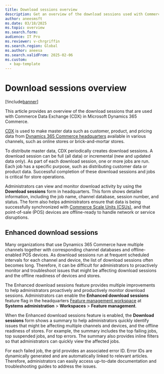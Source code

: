 ```yaml
---
title: Download sessions overview
description: Get an overview of the download sessions used with Commerce Data Exchange (CDX) in Microsoft Dynamics 365 Commerce.
author: aneesmsft
ms.date: 03/18/2025
ms.topic: overview
ms.search.form:
audience: IT Pro
ms.reviewer: v-chrgriffin
ms.search.region: Global
ms.author: aneesa
ms.search.validFrom: 2025-02-06
ms.custom: 
  - bap-template
---
```


# Download sessions overview

[!include[banner](../includes/banner.md)]

This article provides an overview of the download sessions that are used with Commerce Data Exchange (CDX) in Microsoft Dynamics 365 Commerce.

[CDX](define-retail-channel-communications-cdx.md) is used to make master data such as customer, product, and pricing data from [Dynamics 365 Commerce headquarters](commerce-architecture.md#dynamics-365-commerce-headquarters) available in various channels, such as online stores or brick-and-mortar stores.

To distribute master data, CDX periodically creates download sessions. A download session can be full (all data) or incremental (new and updated data only). As part of each download session, one or more jobs are run. Each job has a specific purpose, such as distributing customer data or product data. Successful completion of these download sessions and jobs is critical for store operations.

Administrators can view and monitor download activity by using the **Download sessions** form in headquarters. This form shows detailed information, including the job name, channel database, session number, and status. The form also helps administrators ensure that data is being successfully synchronized with [Commerce Scale Units (CSUs)](../../fin-ops-core/dev-itpro/deployment/Initialize-Retail-Channels.md), and that point-of-sale (POS) devices are offline-ready to handle network or service disruptions.

## Enhanced download sessions

Many organizations that use Dynamics 365 Commerce have multiple channels together with corresponding channel databases and offline-enabled POS devices. As download sessions run at frequent scheduled intervals for each channel and device, the list of download sessions often becomes long. Therefore, it can be difficult for administrators to proactively monitor and troubleshoot issues that might be affecting download sessions and the offline readiness of devices and stores.

The Enhanced download sessions feature provides multiple improvements to help administrators proactively and productively monitor download sessions. Administrators can enable the **Enhanced download sessions** feature flag in the headquarters [Feature management workspace](../../fin-ops-core/fin-ops/get-started/feature-management/feature-management-overview.md#the-feature-management-workspace) at **Systems administration** \> **Workspaces** \> **Feature management**.

When the Enhanced download sessions feature is enabled, the **Download sessions** form shows a summary to help administrators quickly identify issues that might be affecting multiple channels and devices, and the offline readiness of stores. For example, the summary includes the top failing jobs, top suspended jobs, and top errors. The summary also provides inline filters so that administrators can quickly view the affected jobs.

For each failed job, the grid provides an associated error ID. Error IDs are dynamically generated and are automatically linked to relevant articles. Therefore, administrators can easily access up-to-date documentation and troubleshooting guides to address the issues.
